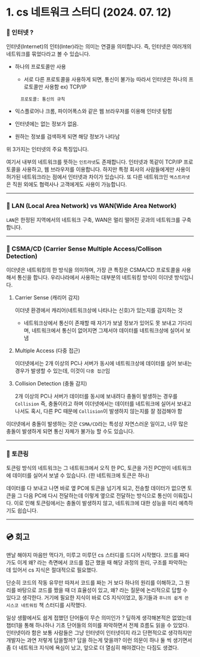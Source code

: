 # 1. cs 네트워크 스터디 (2024. 07. 12)

### 🔎 인터넷 ?

인터넷(Internet)의  인터(Inter)라는 의미는 연결을 의미합니다. 즉, 인터넷은 여러개의 네트워크를 묶었다라고 볼 수 있습니다.

- 하나의 프로토콜만 사용
    - 서로 다른 프로토콜을 사용하게 되면, 통신이 불가능 따라서 인터넷은 하나의 프로토콜만 사용함 ex) TCP/IP


  ```
    프로토콜: 통신의 규칙
  ```
- 익스플로어나 크롬, 파이어폭스와 같은 웹 브라우저를 이용해 인터넷 탐험
- 인터넷에는 없는 정보가 없음. 
- 원하는 정보를 검색하게 되면 해당 정보가 나타남

위 3가지는 인터넷의 주요 특징입니다.

여기서 내부의 네트워크를 뜻하는 `인트라넷`도 존재합니다. 인터넷과 똑같이 TCP/IP 프로토콜을 사용하고, 웹 브라우저를 이용합니다. 하지만 특정 회사의 사람들에게만 사용이 허가된 네트워크라는 점에서 인터넷과 차이가 있습니다. 또 다른 네트워크인 `엑스트라넷`은 직원 외에도 협력사나 고객에게도 사용이 가능합니다.

---

### 🔎 LAN (Local Area Network) vs WAN(Wide Area Network)

`LAN`은 한정된 지역에서의 네트워크 구축, WAN은 멀리 떨어진 곳과의 네트워크를 구축합니다.

---

### 🔎 CSMA/CD (Carrier Sense Multiple Access/Collison Detection)

이더넷은 네트워킹의 한 방식을 의미하며, 가장 큰 특징은 CSMA/CD 프로토콜을 사용해서 통신을 합니다. 우리나라에서 사용하는 대부분의 네트워킹 방식이 이더넷 방식입니다.

1. Carrier Sense (캐리어 감지)

    이더넷 환경에서 캐리어(네트워크상에 나타나는 신호)가 있는지를 감지하는 것
    - 네트워크상에서 통신이 존재할 때 자기가 보낼 정보가 있어도 못 보내고 기다리며, 네트워크에서 통신이 없어지면 그제서야 데이터를 네트워크상에 실어서 보냄

2. Multiple Access (다중 접근)

    이더넷에서는 2개 이상의 PC나 서버가 동시에 네트워크상에 데이터를 실어 보내는 경우가 발생할 수 있는데, 이것이 `다중 접근`임

3. Collision Detection (충돌 감지)

    2개 이상의 PC나 서버가 데이터를 동시에 보내려다 충돌이 발생하는 경우를 `Collision` 즉, 충돌이라고 하며 이더넷에서는 데이터를 네트워크에 실어서 보내고 나서도 혹시, 다른 PC 때문에 `Collision`이 발생하지 않는지를 잘 점검해야 함

이더넷에서 충돌이 발생하는 것은 `CSMA/CD`라는 특성상 자연스러운 일이고, 너무 많은 충돌이 발생하게 되면 통신 자체가 불가능 할 수도 있습니다.

---

### 🔎 토큰링 

토큰링 방식의 네트워크는 그 네트워크에서 오직 한 PC, 토큰을 가진 PC만이 네트워크에 데이터를 실어서 보낼 수 있습니다. (한 네트워크에 토큰은 하나)

데이터를 다 보내고 나면 바로 옆 PC에 토큰을 넘기게 되고, 전송할 데이터가 없으면 토큰을 그 다음 PC에 다시 전달하는데 이렇게 옆으로 전달하는 방식으로 통신이 이뤄집니다. 이로 인해 토큰링에서는 충돌이 발생하지 않고, 네트워크에 대한 성능을 미리 예측하기도 쉽습니다.

---

## 💿 회고

맨날 해야지 마음만 먹다가, 미루고 미루던 cs 스터디를 드디어 시작했다. 코드를 짜다가도 이게 왜? 라는 측면에서 코드를 접근 했을 때 해당 과정의 원리, 구조를 파악하는 데 있어서 cs 지식은 절대적으로 필요했다. 

단순히 코드의 작동 유무만 따져서 코드를 짜는 거 보다 하나의 원리를 이해하고, 그 원리를 바탕으로 코드를 짰을 때 더 효율성이 있고, 왜? 라는 질문에 논리적으로 답할 수 있다고 생각한다.
거기에 필요한 지식이 바로 CS 지식이었고, 동기들과 `후니의 쉽게 쓴 시스코 네트워킹` 책 스터디를 시작했다. 

일상 생활에서도 쉽게 접했던 단어들이 무슨 의미인가 ? 딮하게 생각해본적은 없었는데 챕터1을 통해 하나하나 기초 단어들의 의미를 파악하면서 전체 흐름도 읽을 수 있었다. 인터넷이라 함은 보통 사람들은 그냥 인터넷이 인터넷이지 라고 단편적으로 생각하지만 개발자는 과연 저렇게 답을할까? 답을 하는게 맞을까? 이런 의문이 하나 둘 씩 생기면서 좀 더 네트워크 지식에 욕심이 났고, 앞으로 더 열심히 해야겠다는 다짐도 생겼다.